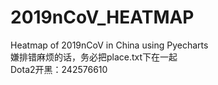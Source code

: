 # 2019nCoV_HEATMAP
Heatmap of 2019nCoV in China using Pyecharts  
嫌排错麻烦的话，务必把place.txt下在一起  
Dota2开黑：242576610
